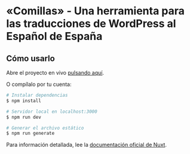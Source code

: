 # «Comillas» - Una herramienta para las traducciones de WordPress al Español de España

## Cómo usarlo

Abre el proyecto en vivo [pulsando aquí](https://comillas.pages.dev).

O compílalo por tu cuenta:

```bash
# Instalar dependencias
$ npm install

# Servidor local en localhost:3000
$ npm run dev

# Generar el archivo estático
$ npm run generate
```

Para información detallada, lee la [documentación oficial de Nuxt](https://nuxtjs.org).